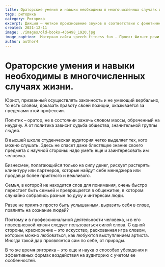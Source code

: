 ```yaml
---
title: Ораторские умения и навыки необходимы в многочисленных случаях жизни
tags: риторика
category: Риторика
excerpt: Дикция – четкое произношение звуков в соответствии с фонетической нормой данного языка
created: 2021-12-11
image: ./images/old-books-436498_1920.jpg
image_caption:  Материал сайта speech fitness fun — Проект Фитнес речи — часть движения за свободные Программы Обучения для Публичных Выступлений
author: author4
---
```

 
# Ораторские умения и навыки необходимы в многочисленных случаях жизни.

Юрист, призванный осуществлять законность и не умеющий вербально, то есть словом, доказать правоту своей позиции, оказывается за пределами этой профессии. 

Политик – оратор, не в состоянии зажечь словом массы, обреченный на неудачу. А от политика зависит судьба общества, значительной группы людей.

В высшей школе студенческая аудитория четко выделяет тех, кого можно слушать. 
Здесь не спасет даже блестящее знание своего предмета с научной стороны: надо уметь еще и заинтересовать им человека.

Бизнесмен, полагающийся только на силу денег, рискует растерять клиентуру или партнеров, которые найдут себе менеджера или продавца более приятного и вежливого. 

Семья, в которой не находится слов для понимания, очень быстро перестает быть семьей и превращается в общежитие, в котором случайно собрались разные по духу и интересам люди. 

Разве не приятно просто быть услышанным, выразить себя в слове, повлиять на сознание людей?

Поэтому и в профессиональной деятельности человека, и в его повседневной жизни следует пользоваться силой слова.
С одной стороны, красноречие – это искусство, раскованная игра словом, которым можно любоваться, как любуются выступлением артиста. Иногда такой дар проявляется сам по себе, от природы. 

В то же время риторика – это еще и наука о способах убеждения и эффективных формах воздействия на аудиторию с учетом ее особенностей.
